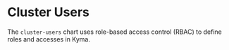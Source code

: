 # Cluster Users

The `cluster-users` chart uses role-based access control (RBAC) to define roles and accesses in Kyma.
